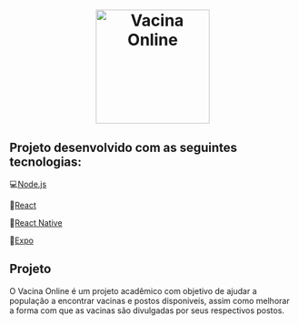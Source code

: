 <h1 align="center">
    <img src= https://user-images.githubusercontent.com/42394625/82101985-6cc85680-96e4-11ea-99d0-82390c7a4754.png alt="Vacina Online" width="200px" />
</h1>

## Projeto desenvolvido com as seguintes tecnologias:

 :computer:[Node.js](https://nodejs.org/en/)
 
 :page_facing_up:[React](https://reactjs.org)
 
 :iphone:[React Native](https://facebook.github.io/react-native/)
 
 :mag_right:[Expo](https://expo.io/)

## Projeto

O Vacina Online é um projeto acadêmico com objetivo de ajudar a população a encontrar vacinas e postos disponiveis, assim como melhorar a forma com que as vacinas são divulgadas por seus respectivos postos. 
